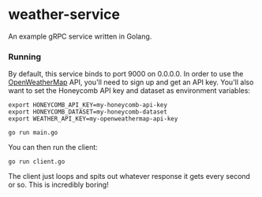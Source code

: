 # weather-service

An example gRPC service written in Golang.

### Running

By default, this service binds to port 9000 on 0.0.0.0. In order to use the [OpenWeatherMap](https://home.openweathermap.org/) API, you'll need to sign up and get an API key. You'll also want to set the Honeycomb API key and dataset as environment variables:

```
export HONEYCOMB_API_KEY=my-honeycomb-api-key
export HONEYCOMB_DATASET=my-honeycomb-dataset
export WEATHER_API_KEY=my-openweathermap-api-key

go run main.go
```

You can then run the client:

```
go run client.go
```

The client just loops and spits out whatever response it gets every second or so. This is incredibly boring!